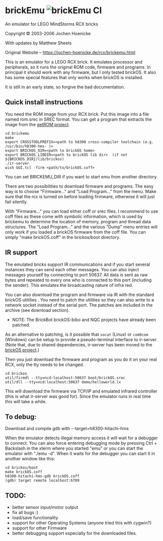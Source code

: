 brickEmu  ![brickEmu CI](https://github.com/BrickBot/brickEmu/workflows/brickEmu%20CI/badge.svg)
========
An emulator for LEGO MindStorms RCX bricks

Copyright © 2003-2006 Jochen Hoenicke

With updates by Matthew Sheets

Original Website – https://jochen-hoenicke.de/rcx/brickemu.html

This is an emulator for a LEGO RCX brick.  It emulates processor and
peripherals, so it runs the original ROM code, firmware and
programs.  In principal it should work with any firmware, but I only
tested brickOS.  It also has some special features that only works when
brickOS is installed.

It is still in an early state, so forgive the bad documentation.


Quick install instructions
--------------------------

You need the ROM image from your RCX brick.  Put this image into a
file named rom.srec in SREC format.  You can get a program that
extracts the image from the [getROM project](https://github.com/BrickBot/getROM).

```shell
cd brickemu
make
export CROSSTOOLPREFIX=<path to h8300 cross-compiler toolchain (e.g. /usr/bin/h8300-hms- )>
export BRICKOS_DIR=<path to brickOS home>
export BRICKOS_LIBDIR=<path to brickOS lib dir>  (if not ${BRICKOS_DIR}/lib/brickos)
./ir-server
wish GUI.tcl -firm <path/to/brickOS.coff>
```

You can set BRICKEMU_DIR if you want to start emu from another
directory.

There are two possibilities to download firmware and programs.  The
easy way is to choose "Firmware..." and "Load Program..." from the
menu.  Make sure that the rcx is turned on before loading firmware,
otherwise it will just fail silently.

With "Firmware..." you can load either coff or srec files.  I
recommend to use coff files as these come with symbolic information,
which is used by brickemu to determine the location of memory, program
and thread data structures.  The "Load Program..." and the various
"Dump" menu entries will only work if you loaded a brickOS firmware
from the coff file.  You can simply "make brickOS.coff" in the
brickos/boot directory.


IR support
----------

The emulated bricks support IR communications and if you start
several instances they can send each other messages.  You can also
inject messages yourself by connecting to port 50637. All data is sent
as raw bytes and repeated to every one who is connected to this port
(including the sender).  This emulates the broadcasting nature of
infra red.

You can also download the program and firmware via IR with the
standard brickOS utitilies .  You need to patch the utilities so they
can also write to a network socket instead of the serial port.  The
patches are included in the archive (see download section).
* NOTE: The BrickBot brickOS-bibo and NQC projects have already been patched.

As an alternative to patching, is it possible that `socat` (Linux) or
`com0com` (Windows) can be setup to provide a pseudo-terminal interface
to ir-server.  (Note that, due to shared dependencies, ir-server has
been moved to the [brickOS project](https://github.com/BrickBot/brickOS-bibo).)

Then you just download the firmware and program as you do it on your
real RCX, only the tty needs to be changed.

```shell
cd brickos
util/firmdl --tty=ncd:localhost:50637 boot/brickOS.srec
util/dll --tty=ncd:localhost:50637 demo/helloworld.lx
```

This will download the firmware via TCP/IP and emulated infrared
controller (this is what ir-server was good for). Since the emulator
runs in real time this will take a while.


To debug:
---------

Download and compile gdb with --target=h8300-hitachi-hms

When the emulator detects illegal memory access it will wait for a
debugger to connect.  You can also force entering debugging mode by
pressing Ctrl + Backslash in the xterm where you started "emu" or
you can start the emulator with "./emu -d".  When it waits for the
debugger you can start it in another window like this:

```shell
cd brickos/boot
make brickOS.coff
h8300-hitachi-hms-gdb brickOS.coff
(gdb) target remote localhost:6789
```


TODO:
-----

- better sensor input/motor output
- fix all bugs :)
- load/save functionality
- support for other Operating Systems (anyone tried this with cygwin?)
- support for other Firmware
- better debugging support especially for the downloaded files.
